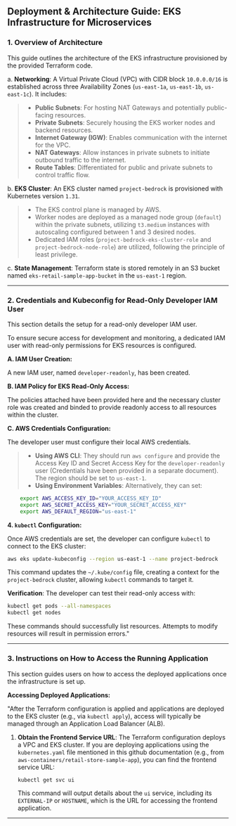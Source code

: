 ## Deployment & Architecture Guide: EKS Infrastructure for Microservices

### 1. Overview of Architecture

This guide outlines the architecture of the EKS infrastructure provisioned by the provided Terraform code.

a.   **Networking**: A Virtual Private Cloud (VPC) with CIDR block `10.0.0.0/16` is established across three Availability Zones (`us-east-1a`, `us-east-1b`, `us-east-1c`). It includes:
  >* **Public Subnets**: For hosting NAT Gateways and potentially public-facing resources.
  >* **Private Subnets**: Securely housing the EKS worker nodes and backend resources.
  >* **Internet Gateway (IGW)**: Enables communication with the internet for the VPC.
  >* **NAT Gateways**: Allow instances in private subnets to initiate outbound traffic to the internet.
  >* **Route Tables**: Differentiated for public and private subnets to control traffic flow.

b.   **EKS Cluster**: An EKS cluster named `project-bedrock` is provisioned with Kubernetes version `1.31`.
  >*   The EKS control plane is managed by AWS.
  >*  Worker nodes are deployed as a managed node group (`default`) within the private subnets, utilizing `t3.medium` instances with autoscaling configured between 1 and 3 desired nodes.
  >*  Dedicated IAM roles (`project-bedrock-eks-cluster-role` and `project-bedrock-node-role`) are utilized, following the principle of least privilege.

c.   **State Management**: Terraform state is stored remotely in an S3 bucket named `eks-retail-sample-app-bucket` in the `us-east-1` region.


---

### 2. Credentials and Kubeconfig for Read-Only Developer IAM User

This section details the setup for a read-only developer IAM user.

To ensure secure access for development and monitoring, a dedicated IAM user with read-only permissions for EKS resources is configured.

**A. IAM User Creation:**

A new IAM user, named `developer-readonly`, has been created.

**B. IAM Policy for EKS Read-Only Access:**

The policies attached have been provided here and the necessary cluster role was created and binded to provide readonly access to all resources within the cluster.


**C. AWS Credentials Configuration:**

The developer user must configure their local AWS credentials.

>*   **Using AWS CLI**: They should run `aws configure` and provide the Access Key ID and Secret Access Key for the `developer-readonly` user (Credentials have been provided in a separate document). The region should be set to `us-east-1`.
>*   **Using Environment Variables**: Alternatively, they can set:
```bash
    export AWS_ACCESS_KEY_ID="YOUR_ACCESS_KEY_ID"
    export AWS_SECRET_ACCESS_KEY="YOUR_SECRET_ACCESS_KEY"
    export AWS_DEFAULT_REGION="us-east-1"
```

**4. `kubectl` Configuration:**

Once AWS credentials are set, the developer can configure `kubectl` to connect to the EKS cluster:

```bash
aws eks update-kubeconfig --region us-east-1 --name project-bedrock
```
This command updates the `~/.kube/config` file, creating a context for the `project-bedrock` cluster, allowing `kubectl` commands to target it.

**Verification**:
The developer can test their read-only access with:
```bash
kubectl get pods --all-namespaces
kubectl get nodes
```
These commands should successfully list resources. Attempts to modify resources will result in permission errors."

---

### 3. Instructions on How to Access the Running Application

This section guides users on how to access the deployed applications once the infrastructure is set up.

**Accessing Deployed Applications:**

"After the Terraform configuration is applied and applications are deployed to the EKS cluster (e.g., via `kubectl apply`), access will typically be managed through an Application Load Balancer (ALB).

1.  **Obtain the Frontend Service URL**:
    The Terraform configuration deploys a VPC and EKS cluster. If you are deploying applications using the `kubernetes.yaml` file mentioned in this github documentation (e.g., from `aws-containers/retail-store-sample-app`), you can find the frontend service URL:
    ```bash
    kubectl get svc ui
    ```
    This command will output details about the `ui` service, including its `EXTERNAL-IP` or `HOSTNAME`, which is the URL for accessing the frontend application.


---
